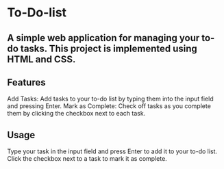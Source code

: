 # To-Do-list
## A simple web application for managing your to-do tasks. This project is implemented using HTML and CSS.

## Features
Add Tasks: Add tasks to your to-do list by typing them into the input field and pressing Enter.
Mark as Complete: Check off tasks as you complete them by clicking the checkbox next to each task.

## Usage
Type your task in the input field and press Enter to add it to your to-do list.
Click the checkbox next to a task to mark it as complete.